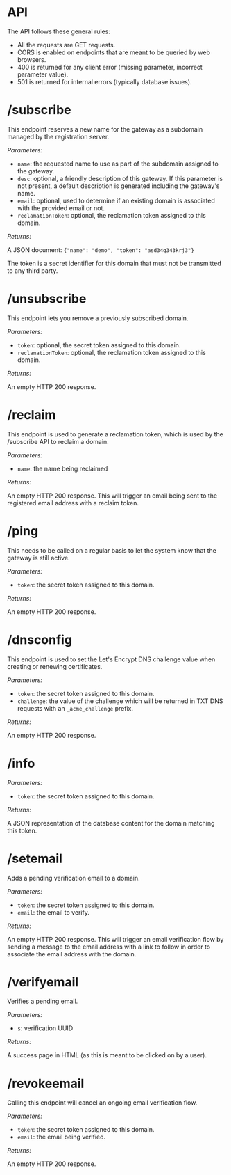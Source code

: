 # API

The API follows these general rules:
* All the requests are GET requests.
* CORS is enabled on endpoints that are meant to be queried by web browsers.
* 400 is returned for any client error (missing parameter, incorrect parameter value).
* 501 is returned for internal errors (typically database issues).

# /subscribe

This endpoint reserves a new name for the gateway as a subdomain managed by the registration server.

*Parameters:*
* `name`: the requested name to use as part of the subdomain assigned to the gateway.
* `desc`: optional, a friendly description of this gateway. If this parameter is not present, a default description is generated including the gateway's name.
* `email`: optional, used to determine if an existing domain is associated with the provided email or not.
* `reclamationToken`: optional, the reclamation token assigned to this domain.

*Returns:*

A JSON document: `{"name": "demo", "token": "asd34q343krj3"}`

The token is a secret identifier for this domain that must not be transmitted to any third party.

# /unsubscribe

This endpoint lets you remove a previously subscribed domain.

*Parameters:*
* `token`: optional, the secret token assigned to this domain.
* `reclamationToken`: optional, the reclamation token assigned to this domain.

*Returns:*

An empty HTTP 200 response.

# /reclaim

This endpoint is used to generate a reclamation token, which is used by the /subscribe API to reclaim a domain.

*Parameters:*
* `name`: the name being reclaimed

*Returns:*

An empty HTTP 200 response. This will trigger an email being sent to the registered email address with a reclaim token.

# /ping

This needs to be called on a regular basis to let the system know that the gateway is still active.

*Parameters:*
* `token`: the secret token assigned to this domain.

*Returns:*

An empty HTTP 200 response.

# /dnsconfig

This endpoint is used to set the Let's Encrypt DNS challenge value when creating or renewing certificates.

*Parameters:*
* `token`: the secret token assigned to this domain.
* `challenge`: the value of the challenge which will be returned in TXT DNS requests with an `_acme_challenge` prefix.

*Returns:*

An empty HTTP 200 response.

# /info

*Parameters:*
* `token`: the secret token assigned to this domain.

*Returns:*

A JSON representation of the database content for the domain matching this token.

# /setemail

Adds a pending verification email to a domain.

*Parameters:*
* `token`: the secret token assigned to this domain.
* `email`: the email to verify.

*Returns:*

An empty HTTP 200 response. This will trigger an email verification flow by sending a message to the email address with a link to follow in order to associate the email address with the domain.

# /verifyemail

Verifies a pending email.

*Parameters:*
* `s`: verification UUID

*Returns:*

A success page in HTML (as this is meant to be clicked on by a user).

# /revokeemail

Calling this endpoint will cancel an ongoing email verification flow.

*Parameters:*
* `token`: the secret token assigned to this domain.
* `email`: the email being verified.

*Returns:*

An empty HTTP 200 response.
